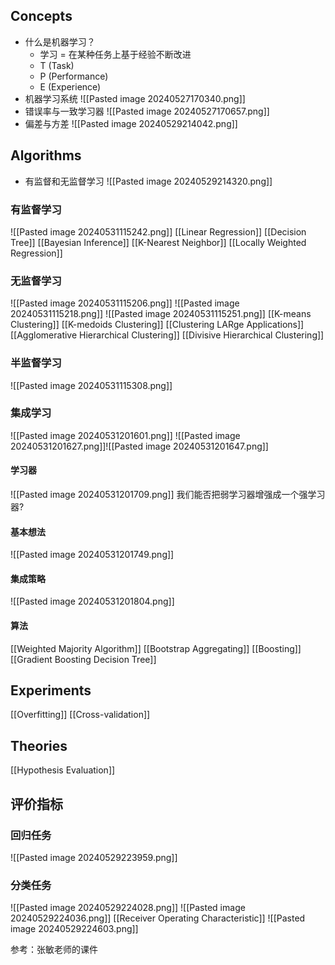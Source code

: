 ## Concepts
* 什么是机器学习？
	* 学习 = 在某种任务上基于经验不断改进
	* T (Task)  
	* P (Performance)  
	* E (Experience)
* 机器学习系统
	![[Pasted image 20240527170340.png]]
* 错误率与一致学习器
	![[Pasted image 20240527170657.png]]
* 偏差与方差
	![[Pasted image 20240529214042.png]]
## Algorithms 
* 有监督和无监督学习
	![[Pasted image 20240529214320.png]]
### 有监督学习
![[Pasted image 20240531115242.png]]
[[Linear Regression]]
[[Decision Tree]]
[[Bayesian Inference]]
[[K-Nearest Neighbor]]
[[Locally Weighted Regression]]
### 无监督学习
![[Pasted image 20240531115206.png]]
![[Pasted image 20240531115218.png]]
![[Pasted image 20240531115251.png]]
[[K-means Clustering]]
[[K-medoids Clustering]]
[[Clustering LARge Applications]]
[[Agglomerative Hierarchical Clustering]]
[[Divisive Hierarchical Clustering]]
### 半监督学习
![[Pasted image 20240531115308.png]]
### 集成学习
![[Pasted image 20240531201601.png]]
![[Pasted image 20240531201627.png]]![[Pasted image 20240531201647.png]]
#### 学习器
![[Pasted image 20240531201709.png]]
我们能否把弱学习器增强成一个强学习器?
#### 基本想法
![[Pasted image 20240531201749.png]]
#### 集成策略
![[Pasted image 20240531201804.png]]
#### 算法
[[Weighted Majority Algorithm]]
[[Bootstrap Aggregating]]
[[Boosting]]
[[Gradient Boosting Decision Tree]]
## Experiments
[[Overfitting]]
[[Cross-validation]]
## Theories
[[Hypothesis Evaluation]]





## 评价指标
### 回归任务
![[Pasted image 20240529223959.png]]
### 分类任务
![[Pasted image 20240529224028.png]]
![[Pasted image 20240529224036.png]]
[[Receiver Operating Characteristic]]
![[Pasted image 20240529224603.png]]

参考：张敏老师的课件